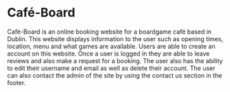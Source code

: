 # Cafe​&#769;-Board

Café-Board is an online booking website for a boardgame café based in Dublin. This website displays information to the user such as opening times, location, menu and what games are available. Users are able to create an account on this website. Once a user is logged in they are able to leave reviews and also make a request for a booking. The user also has the ability to edit their username and email as well as delete their account. The user can also contact the admin of the site by using the contact us section in the footer.
